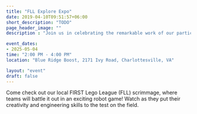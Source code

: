 ```yaml
---
title: "FLL Explore Expo"
date: 2019-04-10T09:51:57+06:00
short_description: "TODO"
page_header_image: ""
description : "Join us in celebrating the remarkable work of our participating teams this season, and explore their amazing ocean-themed creations."

event_dates: 
- 2025-05-04
time: "2:00 PM - 4:00 PM"
location: "Blue Ridge Boost, 2171 Ivy Road, Charlottesville, VA"

layout: "event"
draft: false
---
```


<p align="left">Come check out our local FIRST Lego League (FLL) scrimmage, where teams will battle it out in an exciting robot game! Watch as they put their creativity and engineering skills to the test on the field.</p>


<!-- <div class="event-item">
        <h3>FLL Scrimmage</h3>
        <p><strong>Date:</strong> May 10, 2025</p>
        <p><strong>Time:</strong> 9:00 AM - 12:00 PM</p>
        <p><strong>Location:</strong> Blue Ridge Boost, 2171 Ivy Road, Charlottesville, VA</p>
        <p align="left">Come check out our local FIRST Lego League (FLL) scrimmage, where teams will battle it out in an exciting robot game! Watch as they put their creativity and engineering skills to the test on the field.</p>
        <a href="/FLLScrimmage" class="event-button">Learn More</a>
      </div> -->